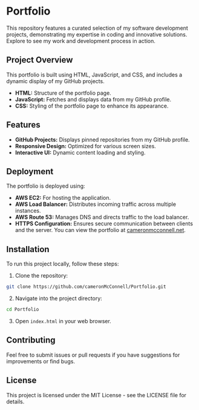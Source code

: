 # Portfolio
This repository features a curated selection of my software development projects, demonstrating my expertise in coding and innovative solutions. Explore to see my work and development process in action.

## Project Overview
This portfolio is built using HTML, JavaScript, and CSS, and includes a dynamic display of my GitHub projects.

* **HTML:** Structure of the portfolio page.
* **JavaScript:** Fetches and displays data from my GitHub profile.
* **CSS:** Styling of the portfolio page to enhance its appearance.

## Features
* **GitHub Projects:** Displays pinned repositories from my GitHub profile.
* **Responsive Design:** Optimized for various screen sizes.
* **Interactive UI:** Dynamic content loading and styling.

## Deployment
The portfolio is deployed using:

* **AWS EC2:** For hosting the application.
* **AWS Load Balancer:** Distributes incoming traffic across multiple instances.
* **AWS Route 53:** Manages DNS and directs traffic to the load balancer.
* **HTTPS Configuration:** Ensures secure communication between clients and the server.
You can view the portfolio at [cameronmcconnell.net](cameronmcconnell.net).

## Installation
To run this project locally, follow these steps:

1. Clone the repository:

```bash
git clone https://github.com/cameronMcConnell/Portfolio.git
```

2. Navigate into the project directory:

```bash
cd Portfolio
```

3. Open `index.html` in your web browser.

## Contributing
Feel free to submit issues or pull requests if you have suggestions for improvements or find bugs.

## License
This project is licensed under the MIT License - see the LICENSE file for details.
